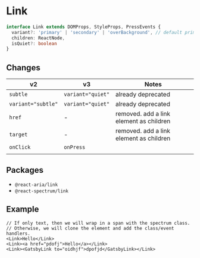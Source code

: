 # Link

```typescript
interface Link extends DOMProps, StyleProps, PressEvents {
  variant?: 'primary' | 'secondary' | 'overBackground', // default primary
  children: ReactNode,
  isQuiet?: boolean
}
```

## Changes
| **v2**                   | **v3**                  | **Notes**                               |
| ------------------------ | ----------------------- | --------------------------------------- |
| `subtle`                 | `variant="quiet"`       | already deprecated                      |
| `variant="subtle"`       | `variant="quiet"`       | already deprecated                      |
| `href`                   | -                       | removed. add a link element as children |
| `target`                 | -                       | removed. add a link element as children |
| `onClick`                | `onPress`               |                                         |
|                          |                         |                                         |

## Packages
- `@react-aria/link`
- `@react-spectrum/link`

## Example
    // If only text, then we will wrap in a span with the spectrum class.
    // Otherwise, we will clone the element and add the class/event handlers.
    <Link>Hello</Link>
    <Link><a href="pdofj">Hello</a></Link>
    <Link><GatsbyLink to="oidhjf">dpofjd</GatsbyLink></Link>

